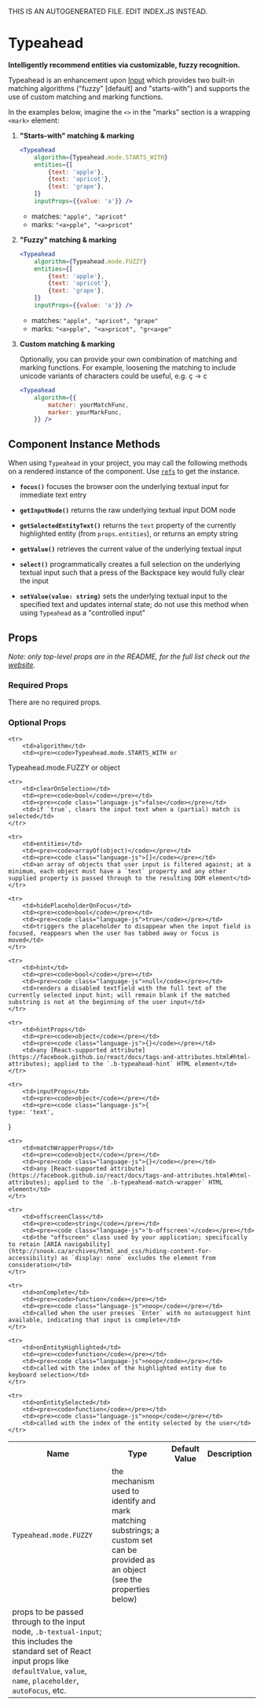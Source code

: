 THIS IS AN AUTOGENERATED FILE. EDIT INDEX.JS INSTEAD.

# Typeahead
__Intelligently recommend entities via customizable, fuzzy recognition.__

Typeahead is an enhancement upon [Input](https://github.com/bibliotech/uikit/tree/master/packages/boundless-input) which provides two built-in matching algorithms ("fuzzy" \[default\] and "starts-with") and supports the use of custom matching and marking functions.

In the examples below, imagine the `<>` in the "marks" section is a wrapping `<mark>` element:

1. __"Starts-with" matching & marking__
   ```jsx
   <Typeahead
       algorithm={Typeahead.mode.STARTS_WITH}
       entities={[
           {text: 'apple'},
           {text: 'apricot'},
           {text: 'grape'},
       ]}
       inputProps={{value: 'a'}} />
   ```

   + matches: `"apple", "apricot"`
   + marks: `"<a>pple", "<a>pricot"`

1. __"Fuzzy" matching & marking__
   ```jsx
   <Typeahead
       algorithm={Typeahead.mode.FUZZY}
       entities={[
           {text: 'apple'},
           {text: 'apricot'},
           {text: 'grape'},
       ]}
       inputProps={{value: 'a'}} />
   ```

   + matches: `"apple", "apricot", "grape"`
   + marks: `"<a>pple", "<a>pricot", "gr<a>pe"`

1. __Custom matching & marking__

    Optionally, you can provide your own combination of matching and marking functions. For example, loosening the matching to include unicode variants of characters could be useful, e.g. ç &rarr; c

    ```jsx
    <Typeahead
        algorithm={{
            matcher: yourMatchFunc,
            marker: yourMarkFunc,
        }} />
    ```

## Component Instance Methods

When using `Typeahead` in your project, you may call the following methods on a rendered instance of the component. Use [`refs`](https://facebook.github.io/react/docs/refs-and-the-dom.html) to get the instance.

- __`focus()`__
  focuses the browser oon the underlying textual input for immediate text entry

- __`getInputNode()`__
  returns the raw underlying textual input DOM node

- __`getSelectedEntityText()`__
  returns the `text` property of the currently highlighted entity (from `props.entities`), or returns an empty string

- __`getValue()`__
  retrieves the current value of the underlying textual input

- __`select()`__
  programmatically creates a full selection on the underlying textual input such that a press of the Backspace key would fully clear the input

- __`setValue(value: string)`__
  sets the underlying textual input to the specified text and updates internal state; do not use this method when using `Typeahead` as a "controlled input"

## Props

_Note: only top-level props are in the README, for the full list check out the [website](http://boundless.js.org/Typeahead#props)._

### Required Props

There are no required props.


### Optional Props

<table>
    <tr>
        <th>Name</th>
        <th>Type</th>
        <th>Default Value</th>
        <th>Description</th>
    </tr>
    
    <tr>
        <td>algorithm</td>
        <td><pre><code>Typeahead.mode.STARTS_WITH or
Typeahead.mode.FUZZY or object</code></pre></td>
        <td><pre><code class="language-js">Typeahead.mode.FUZZY</code></pre></td>
        <td>the mechanism used to identify and mark matching substrings; a custom set can be provided as an object (see the properties below)</td>
    </tr>
    
    <tr>
        <td>clearOnSelection</td>
        <td><pre><code>bool</code></pre></td>
        <td><pre><code class="language-js">false</code></pre></td>
        <td>if `true`, clears the input text when a (partial) match is selected</td>
    </tr>
    
    <tr>
        <td>entities</td>
        <td><pre><code>arrayOf(object)</code></pre></td>
        <td><pre><code class="language-js">[]</code></pre></td>
        <td>an array of objects that user input is filtered against; at a minimum, each object must have a `text` property and any other supplied property is passed through to the resulting DOM element</td>
    </tr>
    
    <tr>
        <td>hidePlaceholderOnFocus</td>
        <td><pre><code>bool</code></pre></td>
        <td><pre><code class="language-js">true</code></pre></td>
        <td>triggers the placeholder to disappear when the input field is focused, reappears when the user has tabbed away or focus is moved</td>
    </tr>
    
    <tr>
        <td>hint</td>
        <td><pre><code>bool</code></pre></td>
        <td><pre><code class="language-js">null</code></pre></td>
        <td>renders a disabled textfield with the full text of the currently selected input hint; will remain blank if the matched substring is not at the beginning of the user input</td>
    </tr>
    
    <tr>
        <td>hintProps</td>
        <td><pre><code>object</code></pre></td>
        <td><pre><code class="language-js">{}</code></pre></td>
        <td>any [React-supported attribute](https://facebook.github.io/react/docs/tags-and-attributes.html#html-attributes); applied to the `.b-typeahead-hint` HTML element</td>
    </tr>
    
    <tr>
        <td>inputProps</td>
        <td><pre><code>object</code></pre></td>
        <td><pre><code class="language-js">{
    type: 'text',
}</code></pre></td>
        <td>props to be passed through to the input node, `.b-textual-input`; this includes the standard set of React input props like `defaultValue`, `value`, `name`, `placeholder`, `autoFocus`, etc.</td>
    </tr>
    
    <tr>
        <td>matchWrapperProps</td>
        <td><pre><code>object</code></pre></td>
        <td><pre><code class="language-js">{}</code></pre></td>
        <td>any [React-supported attribute](https://facebook.github.io/react/docs/tags-and-attributes.html#html-attributes); applied to the `.b-typeahead-match-wrapper` HTML element</td>
    </tr>
    
    <tr>
        <td>offscreenClass</td>
        <td><pre><code>string</code></pre></td>
        <td><pre><code class="language-js">'b-offscreen'</code></pre></td>
        <td>the "offscreen" class used by your application; specifically to retain [ARIA navigability](http://snook.ca/archives/html_and_css/hiding-content-for-accessibility) as `display: none` excludes the element from consideration</td>
    </tr>
    
    <tr>
        <td>onComplete</td>
        <td><pre><code>function</code></pre></td>
        <td><pre><code class="language-js">noop</code></pre></td>
        <td>called when the user presses `Enter` with no autosuggest hint available, indicating that input is complete</td>
    </tr>
    
    <tr>
        <td>onEntityHighlighted</td>
        <td><pre><code>function</code></pre></td>
        <td><pre><code class="language-js">noop</code></pre></td>
        <td>called with the index of the highlighted entity due to keyboard selection</td>
    </tr>
    
    <tr>
        <td>onEntitySelected</td>
        <td><pre><code>function</code></pre></td>
        <td><pre><code class="language-js">noop</code></pre></td>
        <td>called with the index of the entity selected by the user</td>
    </tr>
    
</table>

